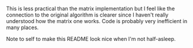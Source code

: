 This is less practical than the matrix implementation but I feel like the connection to the original algorithm is clearer since I haven't really understood how the matrix one works. Code is probably very inefficient in many places.

Note to self to make this README look nice when I'm not half-asleep.
